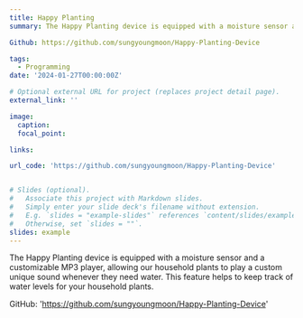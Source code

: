 ```yaml
---
title: Happy Planting
summary: The Happy Planting device is equipped with a moisture sensor and a customizable MP3 player, allowing our household plants to play a custom unique sound whenever they need water. This feature helps to keep track of water levels for your household plants.

Github: https://github.com/sungyoungmoon/Happy-Planting-Device

tags:
  - Programming
date: '2024-01-27T00:00:00Z'

# Optional external URL for project (replaces project detail page).
external_link: ''

image:
  caption: 
  focal_point: 

links:

url_code: 'https://github.com/sungyoungmoon/Happy-Planting-Device'


# Slides (optional).
#   Associate this project with Markdown slides.
#   Simply enter your slide deck's filename without extension.
#   E.g. `slides = "example-slides"` references `content/slides/example-slides.md`.
#   Otherwise, set `slides = ""`.
slides: example
---
```


The Happy Planting device is equipped with a moisture sensor and a customizable MP3 player, allowing our household plants to play a custom unique sound whenever they need water. This feature helps to keep track of water levels for your household plants.

GitHub: 'https://github.com/sungyoungmoon/Happy-Planting-Device'

